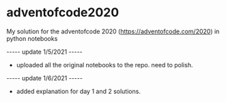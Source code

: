 # adventofcode2020
My solution for the adventofcode 2020 (https://adventofcode.com/2020) in python notebooks

----- update 1/5/2021 -----
- uploaded all the original notebooks to the repo. need to polish.

----- update 1/6/2021 -----
- added explanation for day 1 and 2 solutions.
